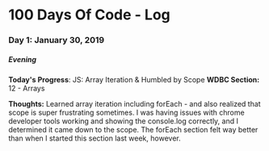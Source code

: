 # 100 Days Of Code - Log

### Day 1: January 30, 2019
##### Evening

**Today's Progress**: JS: Array Iteration & Humbled by Scope
**WDBC Section:** 12 - Arrays

**Thoughts:** Learned array iteration including forEach - and also realized that scope is super frustrating sometimes. I was having issues with chrome developer tools working and showing the console.log correctly, and I determined it came down to the scope. The forEach section felt way better than when I started this section last week, however.

